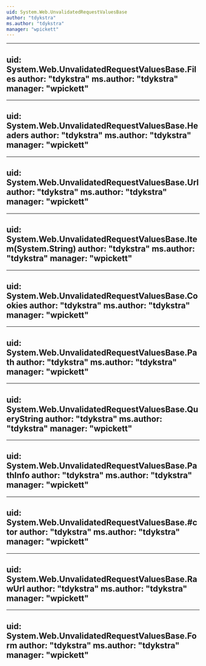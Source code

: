 ```yaml
---
uid: System.Web.UnvalidatedRequestValuesBase
author: "tdykstra"
ms.author: "tdykstra"
manager: "wpickett"
---
```


---
uid: System.Web.UnvalidatedRequestValuesBase.Files
author: "tdykstra"
ms.author: "tdykstra"
manager: "wpickett"
---

---
uid: System.Web.UnvalidatedRequestValuesBase.Headers
author: "tdykstra"
ms.author: "tdykstra"
manager: "wpickett"
---

---
uid: System.Web.UnvalidatedRequestValuesBase.Url
author: "tdykstra"
ms.author: "tdykstra"
manager: "wpickett"
---

---
uid: System.Web.UnvalidatedRequestValuesBase.Item(System.String)
author: "tdykstra"
ms.author: "tdykstra"
manager: "wpickett"
---

---
uid: System.Web.UnvalidatedRequestValuesBase.Cookies
author: "tdykstra"
ms.author: "tdykstra"
manager: "wpickett"
---

---
uid: System.Web.UnvalidatedRequestValuesBase.Path
author: "tdykstra"
ms.author: "tdykstra"
manager: "wpickett"
---

---
uid: System.Web.UnvalidatedRequestValuesBase.QueryString
author: "tdykstra"
ms.author: "tdykstra"
manager: "wpickett"
---

---
uid: System.Web.UnvalidatedRequestValuesBase.PathInfo
author: "tdykstra"
ms.author: "tdykstra"
manager: "wpickett"
---

---
uid: System.Web.UnvalidatedRequestValuesBase.#ctor
author: "tdykstra"
ms.author: "tdykstra"
manager: "wpickett"
---

---
uid: System.Web.UnvalidatedRequestValuesBase.RawUrl
author: "tdykstra"
ms.author: "tdykstra"
manager: "wpickett"
---

---
uid: System.Web.UnvalidatedRequestValuesBase.Form
author: "tdykstra"
ms.author: "tdykstra"
manager: "wpickett"
---
